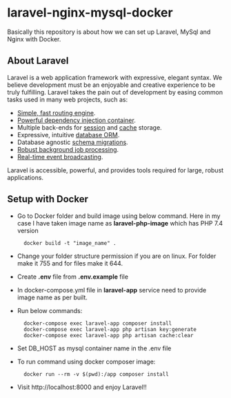 # laravel-nginx-mysql-docker
Basically this repository is about how we can set up Laravel, MySql and Nginx with Docker.

## About Laravel

Laravel is a web application framework with expressive, elegant syntax. We believe development must be an enjoyable and creative experience to be truly fulfilling. Laravel takes the pain out of development by easing common tasks used in many web projects, such as:

- [Simple, fast routing engine](https://laravel.com/docs/routing).
- [Powerful dependency injection container](https://laravel.com/docs/container).
- Multiple back-ends for [session](https://laravel.com/docs/session) and [cache](https://laravel.com/docs/cache) storage.
- Expressive, intuitive [database ORM](https://laravel.com/docs/eloquent).
- Database agnostic [schema migrations](https://laravel.com/docs/migrations).
- [Robust background job processing](https://laravel.com/docs/queues).
- [Real-time event broadcasting](https://laravel.com/docs/broadcasting).

Laravel is accessible, powerful, and provides tools required for large, robust applications.

## Setup with Docker

- Go to Docker folder and build image using below command. Here in my case I have taken image name as **laravel-php-image** which has PHP 7.4 version
  ```
    docker build -t "image_name" .
  ```
- Change your folder structure permission if you are on linux. For folder make it 755 and for files make it 644.
- Create **.env** file from **.env.example** file
- In docker-compose.yml file in **laravel-app** service need to provide image name as per built.
- Run below commands:
  ```
    docker-compose exec laravel-app composer install  
    docker-compose exec laravel-app php artisan key:generate
    docker-compose exec laravel-app php artisan cache:clear    
  ```  
- Set DB_HOST as mysql container name in the .env file

- To run command using docker composer image:
  ```
    docker run --rm -v $(pwd):/app composer install
  ```  
  
- Visit http://localhost:8000 and enjoy Laravel!!
